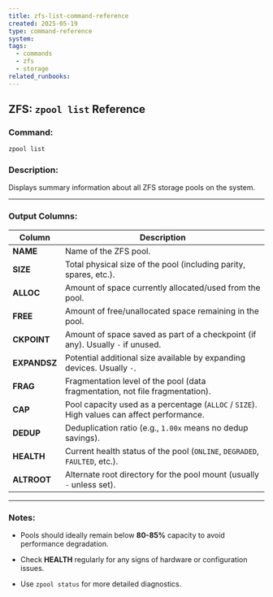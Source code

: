 ```yaml
---
title: zfs-list-command-reference
created: 2025-05-19
type: command-reference
system: 
tags:
  - commands
  - zfs
  - storage
related_runbooks:
---
```


## ZFS: `zpool list` Reference

### Command:

```bash
zpool list
```

### Description:

Displays summary information about all ZFS storage pools on the system.

---

### Output Columns:

|Column|Description|
|---|---|
|**NAME**|Name of the ZFS pool.|
|**SIZE**|Total physical size of the pool (including parity, spares, etc.).|
|**ALLOC**|Amount of space currently allocated/used from the pool.|
|**FREE**|Amount of free/unallocated space remaining in the pool.|
|**CKPOINT**|Amount of space saved as part of a checkpoint (if any). Usually `-` if unused.|
|**EXPANDSZ**|Potential additional size available by expanding devices. Usually `-`.|
|**FRAG**|Fragmentation level of the pool (data fragmentation, not file fragmentation).|
|**CAP**|Pool capacity used as a percentage (`ALLOC` / `SIZE`). High values can affect performance.|
|**DEDUP**|Deduplication ratio (e.g., `1.00x` means no dedup savings).|
|**HEALTH**|Current health status of the pool (`ONLINE`, `DEGRADED`, `FAULTED`, etc.).|
|**ALTROOT**|Alternate root directory for the pool mount (usually `-` unless set).|

---

### Notes:

- Pools should ideally remain below **80-85%** capacity to avoid performance degradation.
    
- Check **HEALTH** regularly for any signs of hardware or configuration issues.
    
- Use `zpool status` for more detailed diagnostics.
    
